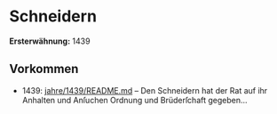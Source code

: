 # Schneidern

**Ersterwähnung:** 1439

## Vorkommen
- 1439: [jahre/1439/README.md](../jahre/1439/README.md) – Den Schneidern hat der Rat auf ihr Anhalten und
Anſuchen Ordnung und Brüderſchaft gegeben...
